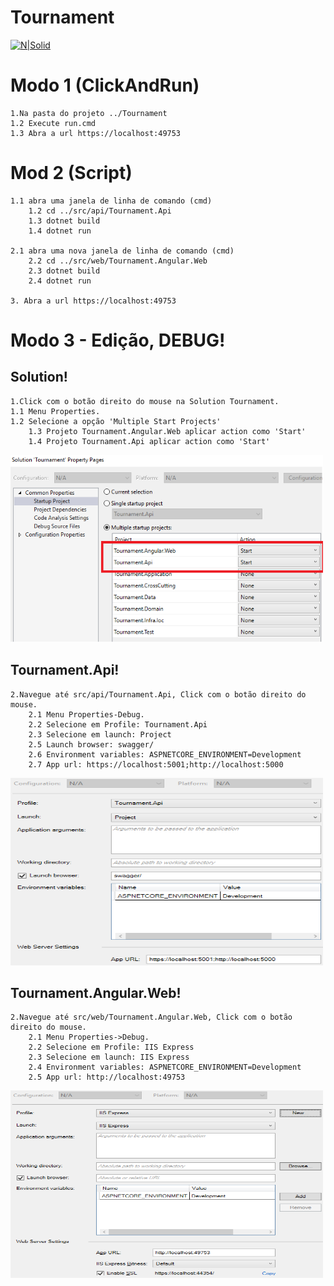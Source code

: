 # Tournament

[![N|Solid](https://avatars1.githubusercontent.com/u/16047163?s=100&v=4)](https://github.com/MarcAdans)
# Modo 1 (ClickAndRun)
    1.Na pasta do projeto ../Tournament
    1.2 Execute run.cmd
    1.3 Abra a url https://localhost:49753
    
# Mod 2 (Script)
    1.1 abra uma janela de linha de comando (cmd)
        1.2 cd ../src/api/Tournament.Api
        1.3 dotnet build
        1.4 dotnet run
        
    2.1 abra uma nova janela de linha de comando (cmd)
        2.2 cd ../src/web/Tournament.Angular.Web
        2.3 dotnet build
        2.4 dotnet run       
    
    3. Abra a url https://localhost:49753    

# Modo 3 - Edição, DEBUG!

## Solution!
    1.Click com o botão direito do mouse na Solution Tournament.
    1.1 Menu Properties.
    1.2 Selecione a opção 'Multiple Start Projects'
        1.3 Projeto Tournament.Angular.Web aplicar action como 'Start'
        1.4 Projeto Tournament.Api aplicar action como 'Start'
        
        
<a href="https://raw.githubusercontent.com/MarcAdans/Tournament/master/doc/img/solution-property.png"><img src="https://raw.githubusercontent.com/MarcAdans/Tournament/master/doc/img/solution-property.png" height="300" width="500" ></a>

## Tournament.Api!
    2.Navegue até src/api/Tournament.Api, Click com o botão direito do mouse.
        2.1 Menu Properties-Debug.
        2.2 Selecione em Profile: Tournament.Api
        2.3 Selecione em launch: Project
        2.5 Launch browser: swagger/
        2.6 Environment variables: ASPNETCORE_ENVIRONMENT=Development
        2.7 App url: https://localhost:5001;http://localhost:5000
<a href="https://raw.githubusercontent.com/MarcAdans/Tournament/master/doc/img/project-api.png"><img src="https://raw.githubusercontent.com/MarcAdans/Tournament/master/doc/img/project-api.png" height="300" width="500" ></a>


## Tournament.Angular.Web!
    2.Navegue até src/web/Tournament.Angular.Web, Click com o botão direito do mouse.
        2.1 Menu Properties->Debug.
        2.2 Selecione em Profile: IIS Express
        2.3 Selecione em launch: IIS Express
        2.4 Environment variables: ASPNETCORE_ENVIRONMENT=Development
        2.5 App url: http://localhost:49753
<a href="https://raw.githubusercontent.com/MarcAdans/Tournament/master/doc/img/project-web.png"><img src="https://raw.githubusercontent.com/MarcAdans/Tournament/master/doc/img/project-web.png" height="300" width="500" ></a>
